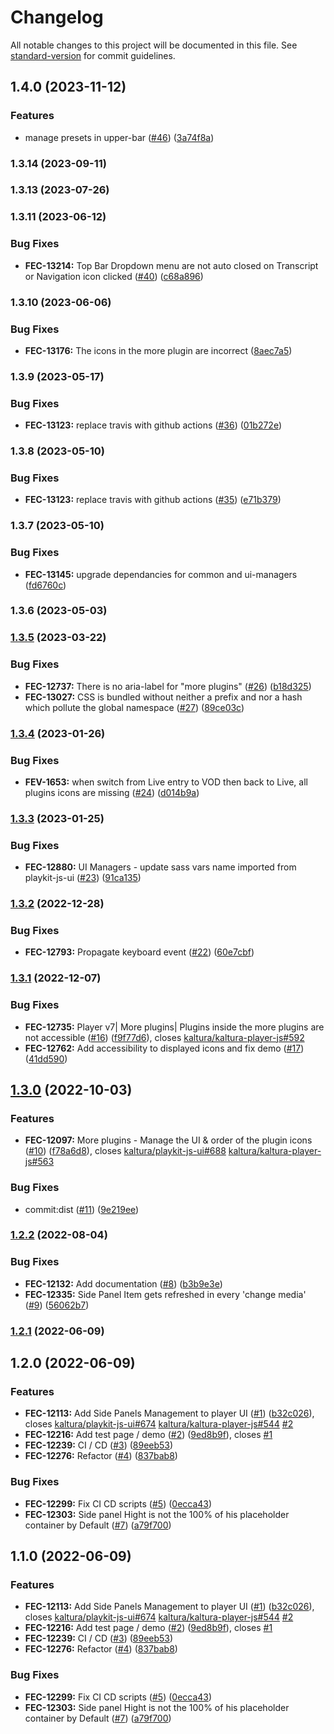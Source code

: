 # Changelog

All notable changes to this project will be documented in this file. See [standard-version](https://github.com/conventional-changelog/standard-version) for commit guidelines.

## 1.4.0 (2023-11-12)


### Features

* manage presets in upper-bar ([#46](https://github.com/kaltura/playkit-js-ui-managers/issues/46)) ([3a74f8a](https://github.com/kaltura/playkit-js-ui-managers/commit/3a74f8ad09ada1df3b6e7c3d2cff2ce98388f30f))

### 1.3.14 (2023-09-11)

### 1.3.13 (2023-07-26)

### 1.3.11 (2023-06-12)


### Bug Fixes

* **FEC-13214:** Top Bar Dropdown menu are not auto closed on Transcript or Navigation icon clicked ([#40](https://github.com/kaltura/playkit-js-ui-managers/issues/40)) ([c68a896](https://github.com/kaltura/playkit-js-ui-managers/commit/c68a8964ed2e3753c1fa3ba13d4e0e4f0c9174d8))

### 1.3.10 (2023-06-06)


### Bug Fixes

* **FEC-13176:** The icons in the more plugin are incorrect ([8aec7a5](https://github.com/kaltura/playkit-js-ui-managers/commit/8aec7a599e5d60c52e9d306821a6c0b4a3761764))

### 1.3.9 (2023-05-17)


### Bug Fixes

* **FEC-13123:** replace travis with github actions ([#36](https://github.com/kaltura/playkit-js-ui-managers/issues/36)) ([01b272e](https://github.com/kaltura/playkit-js-ui-managers/commit/01b272e7563e897f3ef79048f6eb13481c72ad3b))

### 1.3.8 (2023-05-10)


### Bug Fixes

* **FEC-13123:** replace travis with github actions ([#35](https://github.com/kaltura/playkit-js-ui-managers/issues/35)) ([e71b379](https://github.com/kaltura/playkit-js-ui-managers/commit/e71b3797e6f4115c4b2c2d815616022a2c62373a))

### 1.3.7 (2023-05-10)


### Bug Fixes

* **FEC-13145:** upgrade dependancies for common and ui-managers ([fd6760c](https://github.com/kaltura/playkit-js-ui-managers/commit/fd6760c101f74d46c7efd3c786fc12382afac6fd))

### 1.3.6 (2023-05-03)

### [1.3.5](https://github.com/kaltura/playkit-js-ui-managers/compare/v1.3.4...v1.3.5) (2023-03-22)


### Bug Fixes

* **FEC-12737:** There is no aria-label for "more plugins" ([#26](https://github.com/kaltura/playkit-js-ui-managers/issues/26)) ([b18d325](https://github.com/kaltura/playkit-js-ui-managers/commit/b18d3254e0c8b644454b1c5ac3ae7ee503500895))
* **FEC-13027:** CSS is bundled without neither a prefix and nor a hash which pollute the global namespace ([#27](https://github.com/kaltura/playkit-js-ui-managers/issues/27)) ([89ce03c](https://github.com/kaltura/playkit-js-ui-managers/commit/89ce03c62c7cd23f8ad1ce954c7f6cddb8c6368a))

### [1.3.4](https://github.com/kaltura/playkit-js-ui-managers/compare/v1.3.3...v1.3.4) (2023-01-26)


### Bug Fixes

* **FEV-1653:** when switch from Live entry to VOD then back to Live, all plugins icons are missing ([#24](https://github.com/kaltura/playkit-js-ui-managers/issues/24)) ([d014b9a](https://github.com/kaltura/playkit-js-ui-managers/commit/d014b9ab16f685c2884e9ffa5702da30c2c33871))

### [1.3.3](https://github.com/kaltura/playkit-js-ui-managers/compare/v1.3.2...v1.3.3) (2023-01-25)


### Bug Fixes

* **FEC-12880:** UI Managers - update sass vars name imported from playkit-js-ui ([#23](https://github.com/kaltura/playkit-js-ui-managers/issues/23)) ([91ca135](https://github.com/kaltura/playkit-js-ui-managers/commit/91ca135b9080488fe3ce92340d9ebcd744e9c526))

### [1.3.2](https://github.com/kaltura/playkit-js-ui-managers/compare/v1.3.1...v1.3.2) (2022-12-28)


### Bug Fixes

* **FEC-12793:** Propagate keyboard event ([#22](https://github.com/kaltura/playkit-js-ui-managers/issues/22)) ([60e7cbf](https://github.com/kaltura/playkit-js-ui-managers/commit/60e7cbf5166f96ea6af0fce61231661b3b4397fd))

### [1.3.1](https://github.com/kaltura/playkit-js-ui-managers/compare/v1.3.0...v1.3.1) (2022-12-07)


### Bug Fixes

* **FEC-12735:** Player v7| More plugins| Plugins inside the more plugins are not accessible ([#16](https://github.com/kaltura/playkit-js-ui-managers/issues/16)) ([f9f77d6](https://github.com/kaltura/playkit-js-ui-managers/commit/f9f77d6a8bba0e76f676961582b6b209735f2589)), closes [kaltura/kaltura-player-js#592](https://github.com/kaltura/kaltura-player-js/issues/592)
* **FEC-12762:** Add accessibility to displayed icons and fix demo ([#17](https://github.com/kaltura/playkit-js-ui-managers/issues/17)) ([41dd590](https://github.com/kaltura/playkit-js-ui-managers/commit/41dd59049cd1f0dd88f07c581dc1739f413cac0f))

## [1.3.0](https://github.com/kaltura/playkit-js-ui-managers/compare/v1.2.2...v1.3.0) (2022-10-03)


### Features

* **FEC-12097:** More plugins - Manage the UI & order of the plugin icons ([#10](https://github.com/kaltura/playkit-js-ui-managers/issues/10)) ([f78a6d8](https://github.com/kaltura/playkit-js-ui-managers/commit/f78a6d899d185f4f732b734a11e5d7d0603e677b)), closes [kaltura/playkit-js-ui#688](https://github.com/kaltura/playkit-js-ui/issues/688) [kaltura/kaltura-player-js#563](https://github.com/kaltura/kaltura-player-js/issues/563)


### Bug Fixes

* commit:dist ([#11](https://github.com/kaltura/playkit-js-ui-managers/issues/11)) ([9e219ee](https://github.com/kaltura/playkit-js-ui-managers/commit/9e219ee8895385b9b39103ea6b65fc843f88b2ba))

### [1.2.2](https://github.com/kaltura/playkit-js-ui-managers/compare/v1.2.1...v1.2.2) (2022-08-04)


### Bug Fixes

* **FEC-12132:** Add documentation ([#8](https://github.com/kaltura/playkit-js-ui-managers/issues/8)) ([b3b9e3e](https://github.com/kaltura/playkit-js-ui-managers/commit/b3b9e3efa8f6d7b120de1fabbb551c5e9689a0e9))
* **FEC-12335:** Side Panel Item gets refreshed in every 'change media' ([#9](https://github.com/kaltura/playkit-js-ui-managers/issues/9)) ([56062b7](https://github.com/kaltura/playkit-js-ui-managers/commit/56062b71218d1393cf3de09b62a2c2da4a10363c))

### [1.2.1](https://github.com/kaltura/playkit-js-ui-managers/compare/v1.2.0...v1.2.1) (2022-06-09)

## 1.2.0 (2022-06-09)


### Features

* **FEC-12113:** Add Side Panels Management to player UI ([#1](https://github.com/kaltura/playkit-js-ui-managers/issues/1)) ([b32c026](https://github.com/kaltura/playkit-js-ui-managers/commit/b32c0262d7617c19c4db2dac1bf892101b33b031)), closes [kaltura/playkit-js-ui#674](https://github.com/kaltura/playkit-js-ui/issues/674) [kaltura/kaltura-player-js#544](https://github.com/kaltura/kaltura-player-js/issues/544) [#2](https://github.com/kaltura/playkit-js-ui-managers/issues/2)
* **FEC-12216:** Add test page / demo ([#2](https://github.com/kaltura/playkit-js-ui-managers/issues/2)) ([9ed8b9f](https://github.com/kaltura/playkit-js-ui-managers/commit/9ed8b9f8cb577a6077d3f6ca5db435d3cec19234)), closes [#1](https://github.com/kaltura/playkit-js-ui-managers/issues/1)
* **FEC-12239:** CI / CD ([#3](https://github.com/kaltura/playkit-js-ui-managers/issues/3)) ([89eeb53](https://github.com/kaltura/playkit-js-ui-managers/commit/89eeb53752d8b7df98b2fd654e0bafdc01dad7bf))
* **FEC-12276:** Refactor ([#4](https://github.com/kaltura/playkit-js-ui-managers/issues/4)) ([837bab8](https://github.com/kaltura/playkit-js-ui-managers/commit/837bab8d50a82f45244d10fe35545f8566119ab9))


### Bug Fixes

* **FEC-12299:** Fix CI CD scripts ([#5](https://github.com/kaltura/playkit-js-ui-managers/issues/5)) ([0ecca43](https://github.com/kaltura/playkit-js-ui-managers/commit/0ecca43aaf5d76783b68df34c4128843b706189c))
* **FEC-12303:** Side panel Hight is not the 100% of his placeholder container by Default ([#7](https://github.com/kaltura/playkit-js-ui-managers/issues/7)) ([a79f700](https://github.com/kaltura/playkit-js-ui-managers/commit/a79f7005fa6bf4c8145038edfe23ded615809117))

## 1.1.0 (2022-06-09)


### Features

* **FEC-12113:** Add Side Panels Management to player UI ([#1](https://github.com/kaltura/playkit-js-ui-managers/issues/1)) ([b32c026](https://github.com/kaltura/playkit-js-ui-managers/commit/b32c0262d7617c19c4db2dac1bf892101b33b031)), closes [kaltura/playkit-js-ui#674](https://github.com/kaltura/playkit-js-ui/issues/674) [kaltura/kaltura-player-js#544](https://github.com/kaltura/kaltura-player-js/issues/544) [#2](https://github.com/kaltura/playkit-js-ui-managers/issues/2)
* **FEC-12216:** Add test page / demo ([#2](https://github.com/kaltura/playkit-js-ui-managers/issues/2)) ([9ed8b9f](https://github.com/kaltura/playkit-js-ui-managers/commit/9ed8b9f8cb577a6077d3f6ca5db435d3cec19234)), closes [#1](https://github.com/kaltura/playkit-js-ui-managers/issues/1)
* **FEC-12239:** CI / CD ([#3](https://github.com/kaltura/playkit-js-ui-managers/issues/3)) ([89eeb53](https://github.com/kaltura/playkit-js-ui-managers/commit/89eeb53752d8b7df98b2fd654e0bafdc01dad7bf))
* **FEC-12276:** Refactor ([#4](https://github.com/kaltura/playkit-js-ui-managers/issues/4)) ([837bab8](https://github.com/kaltura/playkit-js-ui-managers/commit/837bab8d50a82f45244d10fe35545f8566119ab9))


### Bug Fixes

* **FEC-12299:** Fix CI CD scripts ([#5](https://github.com/kaltura/playkit-js-ui-managers/issues/5)) ([0ecca43](https://github.com/kaltura/playkit-js-ui-managers/commit/0ecca43aaf5d76783b68df34c4128843b706189c))
* **FEC-12303:** Side panel Hight is not the 100% of his placeholder container by Default ([#7](https://github.com/kaltura/playkit-js-ui-managers/issues/7)) ([a79f700](https://github.com/kaltura/playkit-js-ui-managers/commit/a79f7005fa6bf4c8145038edfe23ded615809117))
